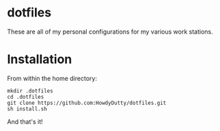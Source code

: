 dotfiles
========

These are all of my personal configurations for my various work stations.


Installation
========

From within the home directory: 

```shell
mkdir .dotfiles
cd .dotfiles
git clone https://github.com:HowdyDutty/dotfiles.git
sh install.sh
```

And that's it!
